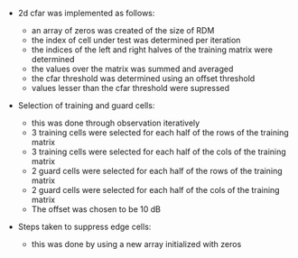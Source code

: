 - 2d cfar was implemented as follows:
  - an array of zeros was created of the size of RDM
  - the index of cell under test was determined per iteration
  - the indices of the left and right halves of the training matrix were determined
  - the values over the matrix was summed and averaged
  - the cfar threshold was determined using an offset threshold
  - values lesser than the cfar threshold were supressed

- Selection of training and guard cells:
  - this was done through observation iteratively
  - 3 training cells were selected for each half of the rows of the training matrix
  - 3 training cells were selected for each half of the cols of the training matrix
  - 2 guard cells were selected for each half of the rows of the training matrix
  - 2 guard  cells were selected for each half of the cols of the training matrix
  - The offset was chosen to be 10 dB


- Steps taken to suppress edge cells:
  - this was done by using a new array initialized with zeros
